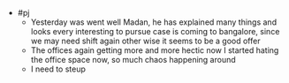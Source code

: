 - #pj
	- Yesterday was went well Madan, he has explained many things and looks every interesting to pursue  case is coming to bangalore, since we may need shift again other wise it seems to be a good offer
	- The offices again getting more and more hectic now I started hating the office space now, so much chaos happening around
	- I need to steup